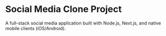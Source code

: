 # Social Media Clone Project

A full-stack social media application built with Node.js, Next.js, and native mobile clients (iOS/Android).